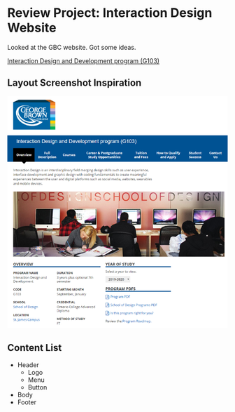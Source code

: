 # Review Project: Interaction Design Website
Looked at the GBC website. Got some ideas.

[Interaction Design and Development program (G103)](https://www.georgebrown.ca/programs/interaction-design-and-development-program-g103/)

## Layout Screenshot Inspiration

![GBC Screenshot](img/gbc-screenshot.png?raw=true "GBC Screenshot")

## Content List

- Header
  - Logo
  - Menu
  - Button
- Body
- Footer
